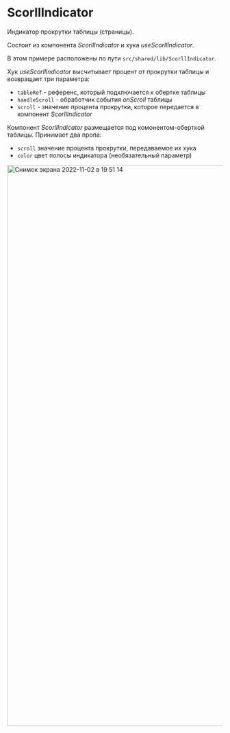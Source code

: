# ScorllIndicator

Индикатор прокрутки таблицы (страницы).

Состоит из компонента _ScorllIndicator_ и хука _useScorllIndicator_.

В этом примере расположены по пути `src/shared/lib/ScorllIndicator`.

Хук _useScorllIndicator_ высчитывает процент от прокрутки таблицы и возвращает три параметра:
+ `tableRef` - референс, который подключается к обертке таблицы
+ `handleScroll` - обработчик события _onScroll_ таблицы
+ `scroll` - значение процента прокрутки, которое передается в компонент _ScorllIndicator_ 

Компонент _ScorllIndicator_ размещается под комонентом-оберткой таблицы.
Принимает два пропа:
+ `scroll` значение процента прокрутки, передаваемое их хука
+ `color` цвет полосы индикатора (необязательный параметр)

<img width="1307" alt="Снимок экрана 2022-11-02 в 19 51 14" src="https://user-images.githubusercontent.com/49967730/199551622-c8513578-16f0-44a1-9e49-39628ec30970.png">
